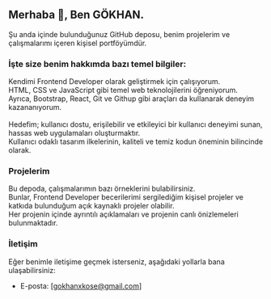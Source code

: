 ## Merhaba 👋, Ben GÖKHAN.

Şu anda içinde bulunduğunuz GitHub deposu, benim projelerim ve çalışmalarımı içeren kişisel portföyümdür. 


### İşte size benim hakkımda bazı temel bilgiler:

Kendimi Frontend Developer olarak geliştirmek için çalışıyorum.</br>
HTML, CSS ve JavaScript gibi temel web teknolojilerini öğreniyorum. </br>
Ayrıca, Bootstrap, React, Git ve Githup gibi araçları da kullanarak deneyim kazananıyorum.</br>
</br>
Hedefim; kullanıcı dostu, erişilebilir ve etkileyici bir kullanıcı deneyimi sunan, hassas web uygulamaları oluşturmaktır.</br> 
Kullanıcı odaklı tasarım ilkelerinin, kaliteli ve temiz kodun öneminin bilincinde olarak.</br>

### Projelerim

Bu depoda, çalışmalarımın bazı örneklerini bulabilirsiniz. </br>
Bunlar, Frontend Developer becerilerimi sergilediğim kişisel projeler ve katkıda bulunduğum açık kaynaklı projeler olabilir.</br>
Her projenin içinde ayrıntılı açıklamaları ve projenin canlı önizlemeleri bulunmaktadır.

### İletişim

Eğer benimle iletişime geçmek isterseniz, aşağıdaki yollarla bana ulaşabilirsiniz:

* E-posta: [gokhanxkose@gmail.com]

